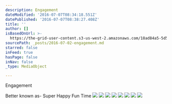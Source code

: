 ```yaml
---
description: Engagement
dateModified: '2016-07-07T08:34:18.551Z'
datePublished: '2016-07-07T08:38:27.408Z'
title: ''
author: []
isBasedOnUrl: >-
  https://the-grid-user-content.s3-us-west-2.amazonaws.com/18ad84a5-5d54-4b30-b8f9-f67192b437b1.jpg
sourcePath: _posts/2016-07-02-engagement.md
starred: false
inFeed: true
hasPage: false
inNav: false
_type: MediaObject

---
```

Engagement

Better known as- Super Happy Fun Time
![](https://the-grid-user-content.s3-us-west-2.amazonaws.com/18ad84a5-5d54-4b30-b8f9-f67192b437b1.jpg)
![](https://the-grid-user-content.s3-us-west-2.amazonaws.com/ea1229d2-e183-4b57-9f04-85f0249ef929.jpg)
![](https://the-grid-user-content.s3-us-west-2.amazonaws.com/c6e9479d-ed60-48c7-951e-15453510804f.jpg)
![](https://the-grid-user-content.s3-us-west-2.amazonaws.com/2b9ccc26-ac12-4326-8a1a-83aa3cb2c361.jpg)
![](https://the-grid-user-content.s3-us-west-2.amazonaws.com/62e98ceb-a691-4565-bbb4-5db89708f1a5.jpg)
![](https://the-grid-user-content.s3-us-west-2.amazonaws.com/00012279-690b-4ccb-82a9-873e6be13162.jpg)
![](https://the-grid-user-content.s3-us-west-2.amazonaws.com/89a4511d-e7c6-47a6-abf3-3b744728ac7c.jpg)
![](https://the-grid-user-content.s3-us-west-2.amazonaws.com/7f6f75e8-2e37-4783-bbe6-a6ea1df54a92.jpg)